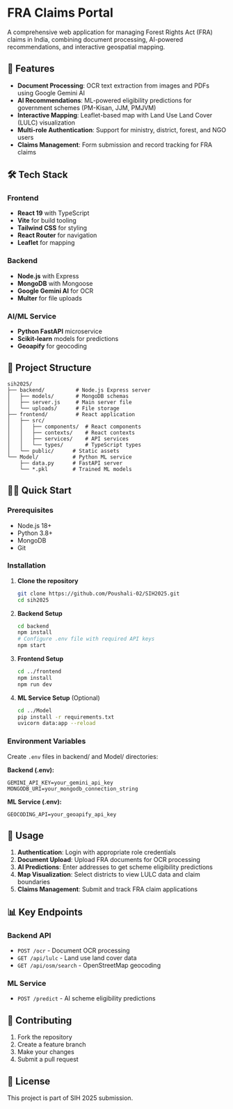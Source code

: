 # FRA Claims Portal

A comprehensive web application for managing Forest Rights Act (FRA) claims in India, combining document processing, AI-powered recommendations, and interactive geospatial mapping.

## 🚀 Features

- **Document Processing**: OCR text extraction from images and PDFs using Google Gemini AI
- **AI Recommendations**: ML-powered eligibility predictions for government schemes (PM-Kisan, JJM, PMJVM)
- **Interactive Mapping**: Leaflet-based map with Land Use Land Cover (LULC) visualization
- **Multi-role Authentication**: Support for ministry, district, forest, and NGO users
- **Claims Management**: Form submission and record tracking for FRA claims

## 🛠 Tech Stack

### Frontend
- **React 19** with TypeScript
- **Vite** for build tooling
- **Tailwind CSS** for styling
- **React Router** for navigation
- **Leaflet** for mapping

### Backend
- **Node.js** with Express
- **MongoDB** with Mongoose
- **Google Gemini AI** for OCR
- **Multer** for file uploads

### AI/ML Service
- **Python FastAPI** microservice
- **Scikit-learn** models for predictions
- **Geoapify** for geocoding

## 📁 Project Structure

```
sih2025/
├── backend/          # Node.js Express server
│   ├── models/       # MongoDB schemas
│   ├── server.js     # Main server file
│   └── uploads/      # File storage
├── frontend/         # React application
│   ├── src/
│   │   ├── components/  # React components
│   │   ├── contexts/    # React contexts
│   │   ├── services/    # API services
│   │   └── types/       # TypeScript types
│   └── public/      # Static assets
└── Model/           # Python ML service
    ├── data.py      # FastAPI server
    └── *.pkl        # Trained ML models
```

## 🏃‍♂️ Quick Start

### Prerequisites
- Node.js 18+
- Python 3.8+
- MongoDB
- Git

### Installation

1. **Clone the repository**
   ```bash
   git clone https://github.com/Poushali-02/SIH2025.git
   cd sih2025
   ```

2. **Backend Setup**
   ```bash
   cd backend
   npm install
   # Configure .env file with required API keys
   npm start
   ```

3. **Frontend Setup**
   ```bash
   cd ../frontend
   npm install
   npm run dev
   ```

4. **ML Service Setup** (Optional)
   ```bash
   cd ../Model
   pip install -r requirements.txt
   uvicorn data:app --reload
   ```

### Environment Variables

Create `.env` files in backend/ and Model/ directories:

**Backend (.env):**
```
GEMINI_API_KEY=your_gemini_api_key
MONGODB_URI=your_mongodb_connection_string
```

**ML Service (.env):**
```
GEOCODING_API=your_geoapify_api_key
```

## 🔧 Usage

1. **Authentication**: Login with appropriate role credentials
2. **Document Upload**: Upload FRA documents for OCR processing
3. **AI Predictions**: Enter addresses to get scheme eligibility predictions
4. **Map Visualization**: Select districts to view LULC data and claim boundaries
5. **Claims Management**: Submit and track FRA claim applications

## 📊 Key Endpoints

### Backend API
- `POST /ocr` - Document OCR processing
- `GET /api/lulc` - Land use land cover data
- `GET /api/osm/search` - OpenStreetMap geocoding

### ML Service
- `POST /predict` - AI scheme eligibility predictions

## 🤝 Contributing

1. Fork the repository
2. Create a feature branch
3. Make your changes
4. Submit a pull request

## 📄 License

This project is part of SIH 2025 submission.
